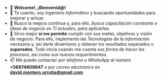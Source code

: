 - 👋 **Welcome!, ¡Bienvenid@!**
- 👀 Te cuento, soy *Ingeniero Informático* y buscando oportunidades para mejorar y actuar.
- 🌱 Busco la mejora continua y, para ello, *busco capacitación constante e ideas de negocio en TI actuales, para aplicarlas*.
- 💞️ Sirvo mejor **si me permite** cumplir con sus metas, objetivos y visión de negocio. Para ello, implemento las *Tecnologias de la información* necesaria  y, así darle dinamismo  y obtener los resultados esperados o **superados**. Todo inicia cuando me cuenta sus *forma de hacer los procesos, así como sus nuevos requerimientos*.
- 📫 Me puede contactar por *télefono o WhatsApp* al número **+56974809847** o por *correo electrónico* en **david.montero.urrutia@gmail.com**

<!---
APIMontero/APIMontero is a ✨ special ✨ repository because its `README.md` (this file) appears on your GitHub profile.
You can click the Preview link to take a look at your changes.
--->
